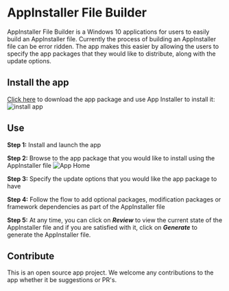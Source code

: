 # AppInstaller File Builder

AppInstaller File Builder is a Windows 10 applications for users to easily build an AppInstaller file. Currently the process of building an AppInstaller file can be error ridden. The app makes this easier by allowing the users to specify the app packages that they would like to distribute, along with the update options.

## Install the app 

[Click here](https://github.com/microsoft/MSIX-Toolkit/releases/download/v1.2/AppInstallerFileBuilder-Release.msix) to download the app package and use App Installer to install it:
![install app](AppInstallerFileBuilder-appinstaller.png)

## Use 

**Step 1:** Install and launch the app 

**Step 2:** Browse to the app package that you would like to install using the AppInstaller file 
![App Home](AppInstallerFileBuilder.png)

**Step 3:** Specify the update options that you would like the app package to have

**Step 4:** Follow the flow to add optional packages, modification packages or framework dependencies as part of the AppInstaller file

**Step 5:** At any time, you can click on ***Review*** to view the current state of the AppInstaller file and if you are satisfied with it, click on ***Generate*** to generate the AppInstaller file. 

## Contribute 

This is an open source app project. We welcome any contributions to the app whether it be suggestions or PR's. 
